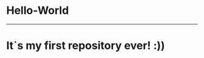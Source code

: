 # Hello-World
--------------------------------------------------
It`s my first repository ever! :))
==================================
